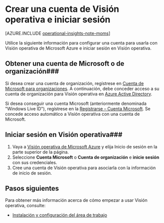 <properties
   pageTitle="Crear una cuenta de Visión operativa e iniciar sesión"
   description="Aprenda a crear una cuenta de Visión operativa e iniciar sesión a continuación."
   services="operational-insights"
   documentationCenter=""
   authors="bandersmsft"
   manager="jwhit"
   editor="" />
<tags
   ms.service="operational-insights"
   ms.devlang="na"
   ms.topic="article"
   ms.tgt_pltfrm="na"
   ms.workload="na"
   ms.date="07/02/2015"
   ms.author="banders" />

# Crear una cuenta de Visión operativa e iniciar sesión

[AZURE.INCLUDE [operational-insights-note-moms](../../includes/operational-insights-note-moms.md)]

Utilice la siguiente información para configurar una cuenta para usarla con Visión operativa de Microsoft Azure e iniciar sesión en Visión operativa.

## Obtener una cuenta de Microsoft o de organización###

Si desea crear una cuenta de organización, regístrese en [Cuenta de Microsoft para organizaciones](http://go.microsoft.com/fwlink/?LinkId=396866). A continuación, debe conceder acceso a su cuenta de organización para Visión operativa en [Azure Active Directory](https://login.microsoftonline.com/login.srf?wa=wsignin1.0&rpsnv=4&ct=1425411692&rver=6.1.6206.0&wp=MCMBI&wreply=https:%2F%2Faccount.activedirectory.windowsazure.com%2Flanding.aspx%3Ftarget%3D%252fConsent.aspx%253fClientID%253d35bc6258-015f-4045-8940-7bc75c02d8a6%2526RequestedPermissions%253dDirectoryReaders%2526ConsentReturnURL%253dhttps%25253a%25252f%25252flogin.opinsights.azure.com%25252fOrgId%25252fSignIn.aspx%25253fFromConsent%25253d1%252526returnUrl%25253dhttps%2525253a%2525252f%2525252fpreview.opinsights.azure.com%2525252fWorkspace&lc=1033&id=500633).


Si desea conseguir una cuenta Microsoft (anteriormente denominada "Windows Live ID"), regístrese en la [Registrarse – Cuenta Microsoft](http://go.microsoft.com/fwlink/?LinkId=396868). Se concede acceso automático a Visión operativa con una cuenta de Microsoft.


## Iniciar sesión en Visión operativa###

1. Vaya a [Visión operativa de Microsoft Azure](preview.opinsights.azure.com) y elija Inicio de sesión en la parte superior de la página.
2. Seleccione **Cuenta Microsoft** o **Cuenta de organización** e **inicie sesión** con sus credenciales.
3. Cree una cuenta de Visión operativa para asociarla con la información de inicio de sesión.

## Pasos siguientes
Para obtener más información acerca de cómo empezar a usar Visión operativa, consulte:

- [Instalación y configuración del área de trabajo](operational-insights-setup-workspace.md)

<!---HONumber=August15_HO6-->